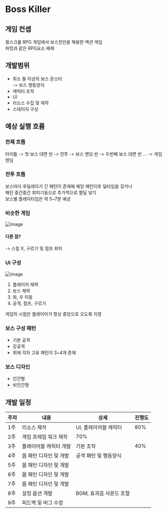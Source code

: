 # Boss Killer

## 게임 컨셉
횡스크롤 RPG 게임에서 보스전만을 채용한 액션 게임  
파밍과 같은 RPG요소 배제

## 개발범위
- 최소 둘 이상의 보스 몬스터  
-> 보스 행동양식
- 캐릭터 조작
- UI
- 리소스 수집 및 제작
- 스테이지 구성

## 예상 실행 흐름
### 전체 흐름
타이틀 -> 첫 보스 대면 씬 -> 전투 -> 보스 엔딩 씬 -> 두번째 보스 대면 씬 ... -> 게임 엔딩  
### 전투 흐름
보스마다 후딜레이가 긴 패턴이 존재해 해당 패턴이후 딜타임을 갖거나  
패턴 중간중간 회피기동으로 추가적으로 짤딜 넣기  
보스별 플레이타임은 약 5~7분 예상
### 비슷한 게임
![image](https://user-images.githubusercontent.com/58390829/160202322-833a5371-701d-4256-870c-141a53883c31.png)
#### 다른 점?  
-> 스킬 X, 구르기 및 점프 회피
### UI 구성
![image](https://user-images.githubusercontent.com/58390829/160200811-01e7136c-eb4c-4794-981f-5c64f195acc2.png)
1. 플레이어 체력
2. 보스 체력
3. 좌, 우 이동
4. 공격, 점프, 구르기  

게임의 시점은 플레이어가 항상 중앙으로 오도록 지정

### 보스 구성 패턴
- 기본 공격
- 강공격
- 외에 각자 고유 패턴이 3~4개 존재
### 보스 디자인
- 인간형
- 비인간형

## 개발 일정

|주차|내용|상세|진행도|
|---|---|---|---|
|1주|리소스 제작|UI, 플레이어블 캐릭터|80%|
|2주|게임 프레임 워크 제작|70%|
|3주|플레이어블 캐릭터 개발|기본 조작|40%|
|4주|몹 패턴 디자인 및 개발|공격 패턴 및 행동양식|
|5주|몹 패턴 디자인 및 개발|
|6주|몹 패턴 디자인 및 개발|
|7주|몹 패턴 디자인 및 개발|
|8주|설정 옵션 개발|BGM, 효과음 사운드 조절|
|9주|피드백 및 버그 수정|
